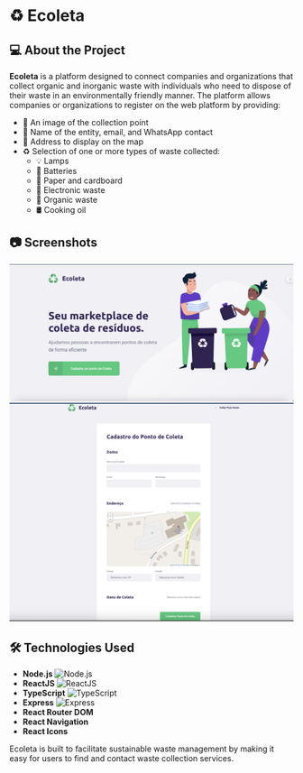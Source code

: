 # ♻️ Ecoleta

## 💻 About the Project

**Ecoleta** is a platform designed to connect companies and organizations that collect organic and inorganic waste with individuals who need to dispose of their waste in an environmentally friendly manner. The platform allows companies or organizations to register on the web platform by providing:
- 📸 An image of the collection point
- 📛 Name of the entity, email, and WhatsApp contact
- 📍 Address to display on the map
- ♻️ Selection of one or more types of waste collected:
  - 💡 Lamps
  - 🔋 Batteries
  - 📄 Paper and cardboard
  - 📱 Electronic waste
  - 🌱 Organic waste
  - 🛢️ Cooking oil

## 📷 Screenshots
![App Screenshot 1](https://github.com/RanieryMendes/nlw_1/blob/main/Screenshot%202024-06-20%20at%2004.24.58.png)
![App Screenshot 2](https://github.com/RanieryMendes/nlw_1/blob/main/Screenshot%202024-06-20%20at%2004.24.39.png)

## 🛠 Technologies Used
- **Node.js** ![Node.js](https://img.icons8.com/color/48/000000/nodejs.png)
- **ReactJS** ![ReactJS](https://img.icons8.com/color/48/000000/react-native.png)
- **TypeScript** ![TypeScript](https://img.icons8.com/color/48/000000/typescript.png)
- **Express** ![Express](https://img.icons8.com/officel/40/000000/express.png)
- **React Router DOM**
- **React Navigation**
- **React Icons**

Ecoleta is built to facilitate sustainable waste management by making it easy for users to find and contact waste collection services.
